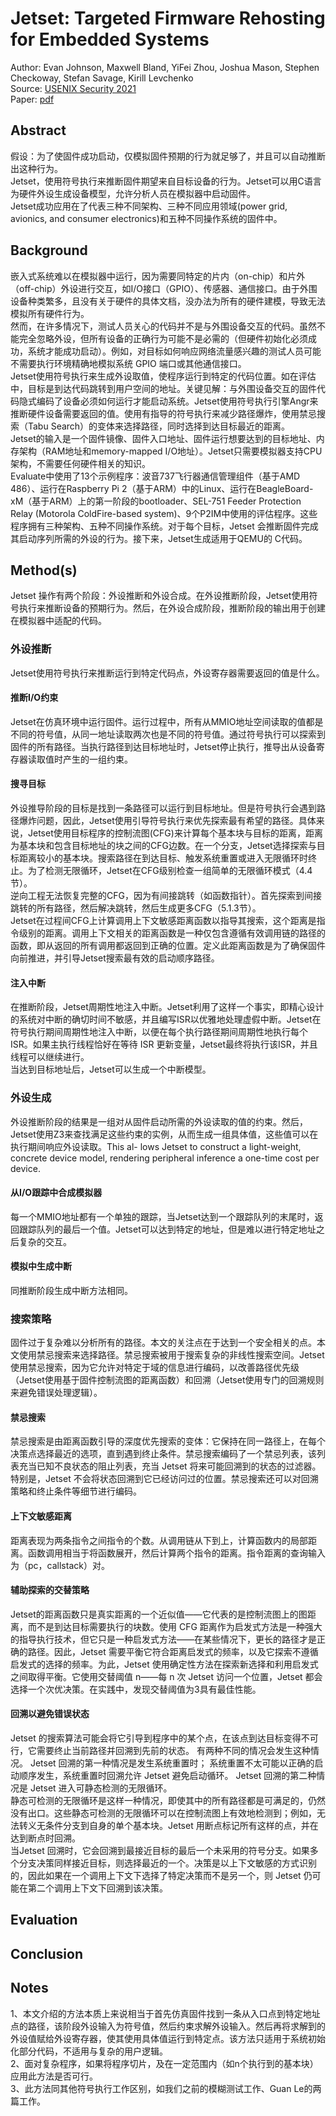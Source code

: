 # Jetset: Targeted Firmware Rehosting for Embedded Systems
Author:  Evan Johnson, Maxwell Bland, YiFei Zhou, Joshua Mason, Stephen Checkoway, Stefan Savage, Kirill Levchenko  
Source: [USENIX Security 2021](https://www.usenix.org/conference/usenixsecurity21)  
Paper:  [pdf](https://www.usenix.org/system/files/sec21fall-johnson.pdf)  

## Abstract
假设：为了使固件成功启动，仅模拟固件预期的行为就足够了，并且可以自动推断出这种行为。  
Jetset，使用符号执行来推断固件期望来自目标设备的行为。Jetset可以用C语言为硬件外设生成设备模型，允许分析人员在模拟器中启动固件。  
Jetset成功应用在了代表三种不同架构、三种不同应用领域(power grid, avionics, and consumer electronics)和五种不同操作系统的固件中。  

## Background
嵌入式系统难以在模拟器中运行，因为需要同特定的片内（on-chip）和片外（off-chip）外设进行交互，如I/O接口（GPIO）、传感器、通信接口。由于外围设备种类繁多，且没有关于硬件的具体文档，没办法为所有的硬件建模，导致无法模拟所有硬件行为。  
然而，在许多情况下，测试人员关心的代码并不是与外围设备交互的代码。虽然不能完全忽略外设，但所有设备的正确行为可能不是必需的（但硬件初始化必须成功，系统才能成功启动）。例如，对目标如何响应网络流量感兴趣的测试人员可能不需要执行环境精确地模拟系统 GPIO 端口或其他通信接口。  
Jetset使用符号执行来生成外设取值，使程序运行到特定的代码位置。如在评估中，目标是到达代码跳转到用户空间的地址。关键见解：与外围设备交互的固件代码隐式编码了设备必须如何运行才能启动系统。Jetset使用符号执行引擎Angr来推断硬件设备需要返回的值。使用有指导的符号执行来减少路径爆炸，使用禁忌搜索（Tabu Search）的变体来选择路径，同时选择到达目标最近的距离。  
Jetset的输入是一个固件镜像、固件入口地址、固件运行想要达到的目标地址、内存架构（RAM地址和memory-mapped I/O地址）。Jetset只需要模拟器支持CPU架构，不需要任何硬件相关的知识。  
Evaluate中使用了13个示例程序：波音737飞行器通信管理组件（基于AMD 486）、运行在Raspberry Pi 2（基于ARM）中的Linux、运行在BeagleBoard-xM（基于ARM）上的第一阶段的bootloader、SEL-751 Feeder Protection Relay (Motorola ColdFire-based system)、9个P2IM中使用的评估程序。这些程序拥有三种架构、五种不同操作系统。对于每个目标，Jetset 会推断固件完成其启动序列所需的外设的行为。接下来，Jetset生成适用于QEMU的 C代码。  

## Method(s)
Jetset 操作有两个阶段：外设推断和外设合成。在外设推断阶段，Jetset使用符号执行来推断设备的预期行为。然后，在外设合成阶段，推断阶段的输出用于创建在模拟器中适配的代码。

### 外设推断
Jetset使用符号执行来推断运行到特定代码点，外设寄存器需要返回的值是什么。

#### 推断I/O约束
Jetset在仿真环境中运行固件。运行过程中，所有从MMIO地址空间读取的值都是不同的符号值，从同一地址读取两次也是不同的符号值。通过符号执行可以探索到固件的所有路径。当执行路径到达目标地址时，Jetset停止执行，推导出从设备寄存器读取值时产生的一组约束。

#### 搜寻目标
外设推导阶段的目标是找到一条路径可以运行到目标地址。但是符号执行会遇到路径爆炸问题，因此，Jetset使用引导符号执行来优先探索最有希望的路径。具体来说，Jetset使用目标程序的控制流图(CFG)来计算每个基本块与目标的距离，距离为基本块和包含目标地址的块之间的CFG边数。在一个分支，Jetset选择探索与目标距离较小的基本块。搜索路径在到达目标、触发系统重置或进入无限循环时终止。为了检测无限循环，Jetset在CFG级别检查一组简单的无限循环模式（4.4节）。  
逆向工程无法恢复完整的CFG，因为有间接跳转（如函数指针）。首先探索到间接跳转的所有路径，然后解决跳转，然后生成更多CFG（5.1.3节）。  
Jetset在过程间CFG上计算调用上下文敏感距离函数以指导其搜索，这个距离是指令级别的距离。调用上下文相关的距离函数是一种仅包含遵循有效调用链的路径的函数，即从返回的所有调用都返回到正确的位置。定义此距离函数是为了确保固件向前推进，并引导Jetset搜索最有效的启动顺序路径。  

#### 注入中断
在推断阶段，Jetset周期性地注入中断。Jetset利用了这样一个事实，即精心设计的系统对中断的确切时间不敏感，并且编写ISR以优雅地处理虚假中断。Jetset在符号执行期间周期性地注入中断，以便在每个执行路径期间周期性地执行每个ISR。如果主执行线程恰好在等待 ISR 更新变量，Jetset最终将执行该ISR，并且线程可以继续进行。  
当达到目标地址后，Jetset可以生成一个中断模型。

### 外设生成
外设推断阶段的结果是一组对从固件启动所需的外设读取的值的约束。然后，Jetset使用Z3来查找满足这些约束的实例，从而生成一组具体值，这些值可以在执行期间响应外设读取。This al- lows Jetset to construct a light-weight, concrete device model, rendering peripheral inference a one-time cost per device.

#### 从I/O跟踪中合成模拟器
每一个MMIO地址都有一个单独的跟踪，当Jetset达到一个跟踪队列的末尾时，返回跟踪队列的最后一个值。Jetset可以达到特定的地址，但是难以进行特定地址之后复杂的交互。

#### 模拟中生成中断
同推断阶段生成中断方法相同。

### 搜索策略
固件过于复杂难以分析所有的路径。本文的关注点在于达到一个安全相关的点。本文使用禁忌搜索来选择路径。禁忌搜索被用于搜索复杂的非线性搜索空间。Jetset使用禁忌搜索，因为它允许对特定于域的信息进行编码，以改善路径优先级（Jetset使用基于固件控制流图的距离函数）和回溯（Jetset使用专门的回溯规则来避免错误处理逻辑）。  

#### 禁忌搜索
禁忌搜索是由距离函数引导的深度优先搜索的变体：它保持在同一路径上，在每个决策点选择最近的选项，直到遇到终止条件。禁忌搜索编码了一个禁忌列表，该列表充当已知不良状态的阻止列表，充当 Jetset 将来可能回溯到的状态的过滤器。特别是，Jetset 不会将状态回溯到它已经访问过的位置。禁忌搜索还可以对回溯策略和终止条件等细节进行编码。  

#### 上下文敏感距离
距离表现为两条指令之间指令的个数。从调用链从下到上，计算函数内的局部距离。函数调用相当于将函数展开，然后计算两个指令的距离。指令距离的查询输入为（pc，callstack）对。

#### 辅助探索的交替策略
Jetset的距离函数只是真实距离的一个近似值——它代表的是控制流图上的图距离，而不是到达目标需要执行的块数。使用 CFG 距离作为启发式方法是一种强大的指导执行技术，但它只是一种启发式方法——在某些情况下，更长的路径才是正确的路径。因此，Jetset 需要平衡它符合距离启发式的频率，以及它探索不遵循启发式的选择的频率。为此，Jetset 使用确定性方法在探索新选择和利用启发式之间取得平衡。它使用交替阈值 n——每 n 次 Jetset 访问一个位置，Jetset 都会选择一个次优决策。在实践中，发现交替阈值为3具有最佳性能。

#### 回溯以避免错误状态
Jetset 的搜索算法可能会将它引导到程序中的某个点，在该点到达目标变得不可行，它需要终止当前路径并回溯到先前的状态。 有两种不同的情况会发生这种情况。 Jetset 回溯的第一种情况是发生系统重置时； 系统重置不太可能以正确的启动顺序发生，系统重置时回溯允许 Jetset 避免启动循环。 Jetset 回溯的第二种情况是 Jetset 进入可静态检测的无限循环。  
静态可检测的无限循环是这样一种情况，即使其中的所有路径都是可满足的，仍然没有出口。这些静态可检测的无限循环可以在控制流图上有效地检测到；例如，无法转义无条件分支到自身的单个基本块。Jetset 用断点标记所有这样的点，并在达到断点时回溯。  
当Jetset 回溯时，它会回溯到最接近目标的最后一个未采用的符号分支。如果多个分支决策同样接近目标，则选择最近的一个。决策是以上下文敏感的方式识别的，因此如果在一个调用上下文下选择了特定决策而不是另一个，则 Jetset 仍可能在第二个调用上下文下回溯到该决策。  

## Evaluation


## Conclusion

## Notes
1、本文介绍的方法本质上来说相当于首先仿真固件找到一条从入口点到特定地址点的路径，该阶段外设输入为符号值，然后约束求解外设输入。然后再将求解到的外设值赋给外设寄存器，使其使用具体值运行到特定点。该方法只适用于系统初始化部分代码，不适用与复杂的用户逻辑。  
2、面对复杂程序，如果将程序切片，及在一定范围内（如n个执行到的基本块）应用此方法是否可行。  
3、此方法同其他符号执行工作区别，如我们之前的模糊测试工作、Guan Le的两篇工作。
